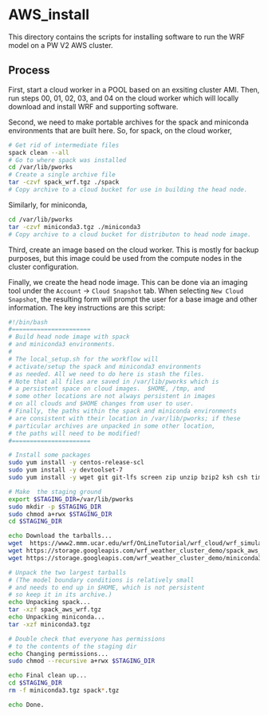 # AWS_install

This directory contains the scripts for installing software
to run the WRF model on a PW V2 AWS cluster.

## Process

First, start a cloud worker in a POOL based on an exsiting cluster AMI.
Then, run steps 00, 01, 02, 03, and 04 on the cloud worker which will
locally download and install WRF and supporting software.

Second, we need to make portable archives for the spack and miniconda
environments that are built here.  So, for spack, on the cloud worker,
```bash
# Get rid of intermediate files
spack clean --all
# Go to where spack was installed
cd /var/lib/pworks
# Create a single archive file
tar -czvf spack_wrf.tgz ./spack
# Copy archive to a cloud bucket for use in building the head node.
```
Similarly, for miniconda,
```bash
cd /var/lib/pworks
tar -czvf miniconda3.tgz ./miniconda3
# Copy archive to a cloud bucket for distributon to head node image.
```

Third, create an image based on the cloud worker.  This is mostly for
backup purposes, but this image could be used from the compute nodes
in the cluster configuration.

Finally, we create the head node image.  This can be done via an imaging
tool under the `Account` -> `Cloud Snapshot` tab.  When selecting
`New Cloud Snapshot`, the resulting form will prompt the user for
a base image and other information.  The key instructions are this
script:
```bash
#!/bin/bash
#======================
# Build head node image with spack
# and miniconda3 environments.
#
# The local_setup.sh for the workflow will
# activate/setup the spack and miniconda3 environments
# as needed. All we need to do here is stash the files.
# Note that all files are saved in /var/lib/pworks which is
# a persistent space on cloud images.  $HOME, /tmp, and
# some other locations are not always persistent in images
# on all clouds and $HOME changes from user to user.
# Finally, the paths within the spack and miniconda environments
# are consistent with their location in /var/lib/pworks; if these
# particular archives are unpacked in some other location,
# the paths will need to be modified!
#======================

# Install some packages
sudo yum install -y centos-release-scl
sudo yum install -y devtoolset-7
sudo yum install -y wget git git-lfs screen zip unzip bzip2 ksh csh time psmisc gcc cmake ImageMagick gdal-python libgeotiff-devel libtiff-devel wgrib wgrib2 python39-setuptools python39-devel python34-pip nco wgrib wgrib2 ncview lapack-devel blas-devel pip awscli gcc glibc glibc-common gcc-c++ kernel-devel gc gcc++ gcc-c++ nco wgrib wgrib2 ncview bc nc jq libXScrnSaver alsa-lib xorg-x11-server-Xorg  gtk+-devel gtk2-devel

# Make  the staging ground
export $STAGING_DIR=/var/lib/pworks
sudo mkdir -p $STAGING_DIR
sudo chmod a+rwx $STAGING_DIR
cd $STAGING_DIR

echo Download the tarballs...
wget  https://www2.mmm.ucar.edu/wrf/OnLineTutorial/wrf_cloud/wrf_simulation_CONUS12km.tar.gz
wget https://storage.googleapis.com/wrf_weather_cluster_demo/spack_aws_wrf.tgz
wget https://storage.googleapis.com/wrf_weather_cluster_demo/miniconda3.tgz

# Unpack the two largest tarballs
# (The model boundary conditions is relatively small
# and needs to end up in $HOME, which is not persistent
# so keep it in its archive.)
echo Unpacking spack...
tar -xzf spack_aws_wrf.tgz
echo Unpacking miniconda...
tar -xzf miniconda3.tgz

# Double check that everyone has permissions
# to the contents of the staging dir
echo Changing permissions...
sudo chmod --recursive a+rwx $STAGING_DIR

echo Final clean up...
cd $STAGING_DIR
rm -f miniconda3.tgz spack*.tgz

echo Done.
```
